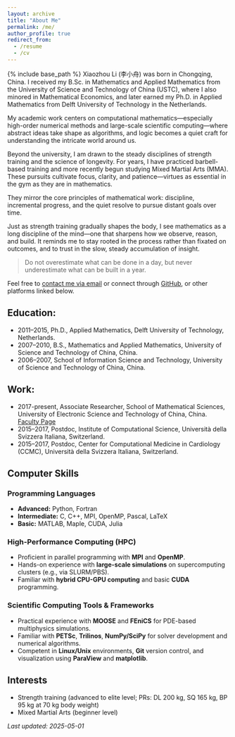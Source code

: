 ```yaml
---
layout: archive
title: "About Me"
permalink: /me/
author_profile: true
redirect_from:
  - /resume
  - /cv
---
```


{% include base_path %}
Xiaozhou Li (李小舟) was born in Chongqing, China. I received my B.Sc. in Mathematics and Applied Mathematics from the University of Science and Technology of China (USTC), where I also minored in Mathematical Economics, and later earned my Ph.D. in Applied Mathematics from Delft University of Technology in the Netherlands. 

My academic work centers on computational mathematics—especially high-order numerical methods and large-scale scientific computing—where abstract ideas take shape as algorithms, and logic becomes a quiet craft for understanding the intricate world around us.

Beyond the university, I am drawn to the steady disciplines of strength training and the science of longevity. For years, I have practiced barbell-based training and more recently begun studying Mixed Martial Arts (MMA). These pursuits cultivate focus, clarity, and patience—virtues as essential in the gym as they are in mathematics.

They mirror the core principles of mathematical work: discipline, incremental progress, and the quiet resolve to pursue distant goals over time.

Just as strength training gradually shapes the body, I see mathematics as a long discipline of the mind—one that sharpens how we observe, reason, and build. It reminds me to stay rooted in the process rather than fixated on outcomes, and to trust in the slow, steady accumulation of insight.

> Do not overestimate what can be done in a day, but never underestimate what can be built in a year.



Feel free to [contact me via email](mailto:xiaozhouli@uestc.edu.cn) or connect through [GitHub](https://github.com/yourusername), or other platforms linked below.

## Education:
* 2011–2015, Ph.D., Applied Mathematics, Delft University of Technology, Netherlands.
* 2007–2010, B.S., Mathematics and Applied Mathematics, University of Science and Technology of China, China.
* 2006–2007, School of Information Science and Technology, University of Science and Technology of China, China.

## Work:
* 2017-present, Associate Researcher, School of Mathematical Sciences, University of Electronic Science and Technology of China, China. [Faculty Page](https://www.math.uestc.edu.cn/info/1082/2095.htm)
* 2015–2017, Postdoc, Institute of Computational Science, Università della Svizzera Italiana, Switzerland. 
* 2015–2017, Postdoc, Center for Computational Medicine in Cardiology (CCMC), Università della Svizzera Italiana, Switzerland. 


## Computer Skills

### Programming Languages
- **Advanced:** Python, Fortran  
- **Intermediate:** C, C++, MPI, OpenMP, Pascal, LaTeX  
- **Basic:** MATLAB, Maple, CUDA, Julia

### High-Performance Computing (HPC)
- Proficient in parallel programming with **MPI** and **OpenMP**.  
- Hands-on experience with **large-scale simulations** on supercomputing clusters (e.g., via SLURM/PBS).  
- Familiar with **hybrid CPU-GPU computing** and basic **CUDA** programming.

### Scientific Computing Tools & Frameworks
- Practical experience with **MOOSE** and **FEniCS** for PDE-based multiphysics simulations.  
- Familiar with **PETSc**, **Trilinos**, **NumPy/SciPy** for solver development and numerical algorithms.  
- Competent in **Linux/Unix** environments, **Git** version control, and visualization using **ParaView** and **matplotlib**.


## Interests
- Strength training (advanced to elite level; PRs: DL 200 kg, SQ 165 kg, BP 95 kg at 70 kg body weight)
- Mixed Martial Arts (beginner level)





_Last updated: 2025-05-01_

<!-- 注释：此处可补充写作思路，如“接下来需要添加案例部分” 
Publications
======
  <ul>{% for post in site.publications reversed %}
    {% include archive-single-cv.html %}
  {% endfor %}</ul>
  
Talks
======
  <ul>{% for post in site.talks reversed %}
    {% include archive-single-talk-cv.html  %}
  {% endfor %}</ul>
  
Teaching
======
  <ul>{% for post in site.teaching reversed %}
    {% include archive-single-cv.html %}
  {% endfor %}</ul>
  
Service and leadership
======
* Currently signed in to 43 different slack teams
-->